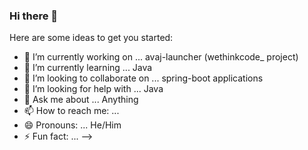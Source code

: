 ### Hi there 👋

Here are some ideas to get you started:

- 🔭 I’m currently working on ... avaj-launcher (wethinkcode_ project)
- 🌱 I’m currently learning ... Java
- 👯 I’m looking to collaborate on ... spring-boot applications
- 🤔 I’m looking for help with ... Java
- 💬 Ask me about ... Anything
- 📫 How to reach me: ...
- 😄 Pronouns: ... He/Him
- ⚡ Fun fact: ...
-->
